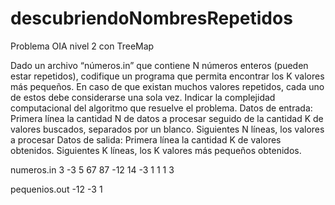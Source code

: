 # descubriendoNombresRepetidos
Problema OIA nivel 2 con TreeMap

Dado un archivo “números.in” que contiene N números enteros (pueden estar repetidos), codifique un programa que permita encontrar los K valores más pequeños. En caso de que existan muchos valores repetidos,  cada uno de estos debe considerarse una sola vez. Indicar la complejidad computacional del algoritmo que resuelve el problema. 
Datos de entrada: Primera línea la cantidad N de datos a procesar seguido de la cantidad K de valores buscados, separados por un blanco. Siguientes N líneas, los valores a procesar 
Datos de salida: Primera línea la cantidad K de valores obtenidos.
Siguientes K líneas, los K valores más pequeños obtenidos.

numeros.in
 3
-3
5
67
87
-12
14
-3
1
1
1
3

pequenios.out
-12
-3
1





